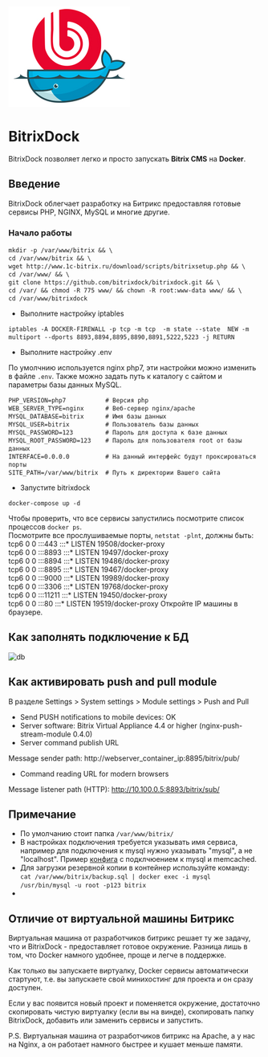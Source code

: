 ![Alt text](assets/logo.jpg?raw=true "BitrixDock")

# BitrixDock
BitrixDock позволяет легко и просто запускать **Bitrix CMS** на **Docker**.

## Введение
BitrixDock облегчает разработку на Битрикс предоставляя готовые сервисы PHP, NGINX, MySQL и многие другие.

### Начало работы
```
mkdir -p /var/www/bitrix && \
cd /var/www/bitrix && \
wget http://www.1c-bitrix.ru/download/scripts/bitrixsetup.php && \
cd /var/www/ && \
git clone https://github.com/bitrixdock/bitrixdock.git && \
cd /var/ && chmod -R 775 www/ && chown -R root:www-data www/ && \
cd /var/www/bitrixdock
```

- Выполните настройку iptables

```
iptables -A DOCKER-FIREWALL -p tcp -m tcp  -m state --state  NEW -m multiport --dports 8893,8894,8895,8890,8891,5222,5223 -j RETURN
```

- Выполните настройку .env

По умолчнию используется nginx php7, эти настройки можно изменить в файле ```.env```. Также можно задать путь к каталогу с сайтом и параметры базы данных MySQL.


```
PHP_VERSION=php7           # Версия php 
WEB_SERVER_TYPE=nginx      # Веб-сервер nginx/apache
MYSQL_DATABASE=bitrix      # Имя базы данных
MYSQL_USER=bitrix          # Пользователь базы данных
MYSQL_PASSWORD=123         # Пароль для доступа к базе данных
MYSQL_ROOT_PASSWORD=123    # Пароль для пользователя root от базы данных
INTERFACE=0.0.0.0          # На данный интерфейс будут проксироваться порты
SITE_PATH=/var/www/bitrix  # Путь к директории Вашего сайта

```

- Запустите bitrixdock
```
docker-compose up -d
```
Чтобы проверить, что все сервисы запустились посмотрите список процессов ```docker ps```.  
Посмотрите все прослушиваемые порты, ```netstat -plnt```, должны быть:
tcp6       0      0 :::443                  :::*                    LISTEN      19508/docker-proxy  
tcp6       0      0 :::8893                 :::*                    LISTEN      19497/docker-proxy  
tcp6       0      0 :::8894                 :::*                    LISTEN      19486/docker-proxy  
tcp6       0      0 :::8895                 :::*                    LISTEN      19467/docker-proxy  
tcp6       0      0 :::9000                 :::*                    LISTEN      19989/docker-proxy  
tcp6       0      0 :::3306                 :::*                    LISTEN      19768/docker-proxy  
tcp6       0      0 :::11211                :::*                    LISTEN      19450/docker-proxy  
tcp6       0      0 :::80                   :::*                    LISTEN      19519/docker-proxy 
Откройте IP машины в браузере.
 

## Как заполнять подключение к БД
![db](https://raw.githubusercontent.com/bitrixdock/bitrixdock/master/db.png)

## Как активировать push and pull module

В разделе Settings > System settings > Module settings > Push and Pull

- Send PUSH notifications to mobile devices: OK
- Server software: Bitrix Virtual Appliance 4.4 or higher (nginx-push-stream-module 0.4.0)
- Server command publish URL

Message sender path:	http://webserver_container_ip:8895/bitrix/pub/

- Command reading URL for modern browsers

Message listener path (HTTP): http://10.100.0.5:8893/bitrix/sub/

## Примечание
- По умолчанию стоит папка ```/var/www/bitrix/```
- В настройках подключения требуется указывать имя сервиса, например для подключения к mysql нужно указывать "mysql", а не "localhost". Пример [конфига](configs/.settings.php)  с подклчюением к mysql и memcached.
- Для загрузки резервной копии в контейнер используйте команду: ```cat /var/www/bitrix/backup.sql | docker exec -i mysql /usr/bin/mysql -u root -p123 bitrix```
- 

## Отличие от виртуальной машины Битрикс
Виртуальная машина от разработчиков битрикс решает ту же задачу, что и BitrixDock - предоставляет готовое окружение. Разница лишь в том, что Docker намного удобнее, проще и легче в поддержке.

Как только вы запускаете виртуалку, Docker сервисы автоматически стартуют, т.е. вы запускаете свой минихостинг для проекта и он сразу доступен.

Если у вас появится новый проект и поменяется окружение, достаточно скопировать чистую виртуалку (если вы на винде), скопировать папку BitrixDock, добавить или заменить сервисы и запустить.

P.S.
Виртуальная машина от разработчиков битрикс на Apache, а у нас на Nginx, а он работает намного быстрее и кушает меньше памяти.

